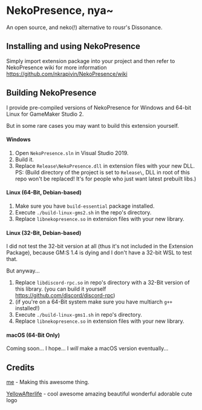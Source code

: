 # NekoPresence, nya~
An open source, and neko(!) alternative to rousr's Dissonance.

## Installing and using NekoPresence
Simply import extension package into your project and then refer to NekoPresence wiki for more information https://github.com/nkrapivin/NekoPresence/wiki

## Building NekoPresence
I provide pre-compiled versions of NekoPresence for Windows and 64-bit Linux for GameMaker Studio 2.

But in some rare cases you may want to build this extension yourself.

#### Windows
1. Open `NekoPresence.sln` in Visual Studio 2019.
2. Build it.
3. Replace `Release\NekoPresence.dll` in extension files with your new DLL.
PS: (Build directory of the project is set to `Release\`, DLL in root of this repo won't be replaced! It's for people who just want latest prebuilt libs.)

#### Linux (64-Bit, Debian-based)
1. Make sure you have `build-essential` package installed.
2. Execute `./build-linux-gms2.sh` in the repo's directory.
3. Replace `libnekopresence.so` in extension files with your new library.

#### Linux (32-Bit, Debian-based)
I did not test the 32-bit version at all (thus it's not included in the Extension Package), because GM:S 1.4 is dying and I don't have a 32-bit WSL to test that.

But anyway...
1. Replace `libdiscord-rpc.so` in repo's directory with a 32-Bit version of this library. (you can build it yourself https://github.com/discord/discord-rpc)
2. (if you're on a 64-Bit system make sure you have multiarch `g++` installed!)
2. Execute `./build-linux-gms1.sh` in repo's directory.
3. Replace `libnekopresence.so` in extension files with your new library.

#### macOS (64-Bit Only)
Coming soon... I hope... I *will* make a macOS version eventually...

## Credits
[me](https://twitter.com/nkrapivindev/) - Making this awesome thing.

[YellowAfterlife](https://yal.cc/) - cool awesome amazing beautiful wonderful adorable cute logo
